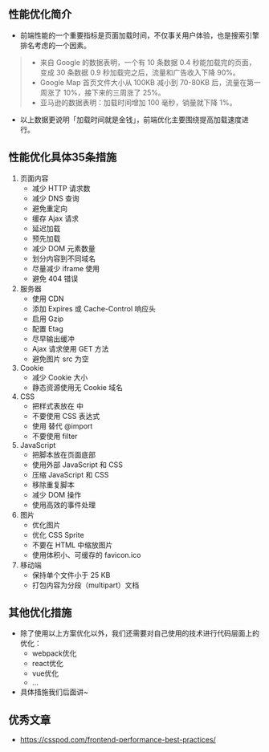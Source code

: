 ## 性能优化简介
* 前端性能的一个重要指标是页面加载时间，不仅事关用户体验，也是搜索引擎排名考虑的一个因素。

> * 来自 Google 的数据表明，一个有 10 条数据 0.4 秒能加载完的页面，变成 30 条数据 0.9 秒加载完之后，流量和广告收入下降 90%。
> * Google Map 首页文件大小从 100KB 减小到 70-80KB 后，流量在第一周涨了 10%，接下来的三周涨了 25%。
> * 亚马逊的数据表明：加载时间增加 100 毫秒，销量就下降 1%。

* 以上数据更说明「加载时间就是金钱」，前端优化主要围绕提高加载速度进行。

## 性能优化具体35条措施
1. 页面内容
	* 减少 HTTP 请求数
	* 减少 DNS 查询
	* 避免重定向
	* 缓存 Ajax 请求
	* 延迟加载
	* 预先加载
	* 减少 DOM 元素数量
	* 划分内容到不同域名
	* 尽量减少 iframe 使用
	* 避免 404 错误
2. 服务器
	* 使用 CDN
	* 添加 Expires 或 Cache-Control 响应头
	* 启用 Gzip
	* 配置 Etag
	* 尽早输出缓冲
	* Ajax 请求使用 GET 方法
	* 避免图片 src 为空
3. Cookie
	* 减少 Cookie 大小
	* 静态资源使用无 Cookie 域名
4. CSS
	* 把样式表放在 <head> 中
	* 不要使用 CSS 表达式
	* 使用 <link> 替代 @import
	* 不要使用 filter
5. JavaScript
	* 把脚本放在页面底部
	* 使用外部 JavaScript 和 CSS
	* 压缩 JavaScript 和 CSS
	* 移除重复脚本
	* 减少 DOM 操作
	* 使用高效的事件处理
6. 图片
	* 优化图片
	* 优化 CSS Sprite
	* 不要在 HTML 中缩放图片
	* 使用体积小、可缓存的 favicon.ico
7. 移动端
	* 保持单个文件小于 25 KB
	* 打包内容为分段（multipart）文档

## 其他优化措施
* 除了使用以上方案优化以外，我们还需要对自己使用的技术进行代码层面上的优化：
	* webpack优化
	* react优化
	* vue优化
	* ...
* 具体措施我们后面讲~

## 优秀文章
* https://csspod.com/frontend-performance-best-practices/
